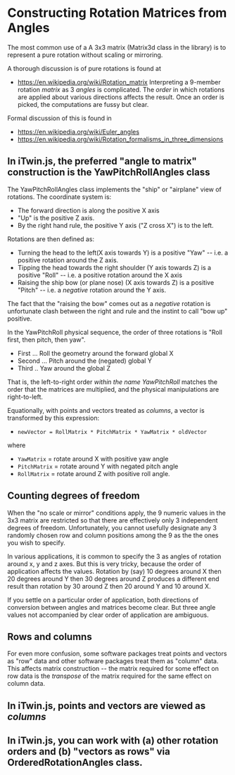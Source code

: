 
# Constructing Rotation Matrices from Angles

The most common use of a A 3x3 matrix (Matrix3d class in the library) is to represent a pure rotation without scaling or mirroring.

A thorough discussion is of pure rotations is found at

* https://en.wikipedia.org/wiki/Rotation_matrix
 Interpreting a 9-member rotation _matrix_ as 3 _angles_ is complicated.  The _order_ in which rotations are applied about various directions affects the result.   Once an order is picked, the computations are fussy but clear.

Formal discussion of this is found in

* https://en.wikipedia.org/wiki/Euler_angles
* https://en.wikipedia.org/wiki/Rotation_formalisms_in_three_dimensions

## In iTwin.js, the preferred "angle to matrix" construction is the YawPitchRollAngles class

The YawPitchRollAngles class implements the "ship" or "airplane" view of rotations.  The coordinate system is:

* The forward direction is along the positive X axis
* "Up" is the positive Z axis.
* By the right hand rule, the positive Y axis ("Z cross X") is to the left.

Rotations are then defined as:

* Turning the head to the left(X axis towards Y) is a positive "Yaw" -- i.e. a positive rotation around the Z axis.
* Tipping the head towards the right shoulder (Y axis towards Z) is a positive "Roll" -- i.e. a positive rotation around the X axis
* Raising the ship bow (or plane nose) (X axis towards Z) is a positive "Pitch" -- i.e. a _negative_ rotation around the Y axis.

The fact that the "raising the bow" comes out as a _negative_ rotation is unfortunate clash between the right and rule and the instint to call "bow up" positive.

In the YawPitchRoll physical sequence, the order of three rotations is "Roll first, then pitch, then yaw".

* First ... Roll the geometry around the forward global X
* Second ... Pitch around the (negated) global Y
* Third .. Yaw around the global Z

That is, the left-to-right order _within the name YawPitchRoll_ matches the order that the matrices are multiplied, and the physical manipulations are right-to-left.

Equationally, with points and vectors treated as _columns_, a vector is transformed by this expression:

* `newVector = RollMatrix * PitchMatrix * YawMatrix * oldVector`

where

* `YawMatrix` = rotate around X with positive yaw angle
* `PitchMatrix` = rotate around Y with negated pitch angle
* `RollMatrix` = rotate around Z with positive roll angle.

## Counting degrees of freedom

When the "no scale or mirror" conditions apply, the 9 numeric values in the 3x3 matrix are restricted so that there are effectively only 3 independent degrees of freedom.    Unfortunately, you cannot usefully designate any 3 randomly chosen row and column positions among the 9 as the the ones you wish to specify.

In various applications, it is common to specify the 3 as angles of rotation around x, y and z axes.  But this is very tricky, because the order of application affects the values.    Rotation by (say) 10 degrees around X then 20 degrees around Y then 30 degrees around Z produces a different end result than rotation by 30 around Z then 20 around Y and 10 around X.

If you settle on a particular order of application, both directions of conversion between angles and matrices become clear.  But three angle values not accompanied by clear order of application are ambiguous.

## Rows and columns

For even more confusion, some software packages treat points and vectors as "row" data and other software packages treat them as "column" data.   This affects matrix construction -- the matrix required for some effect on row data is the _transpose_ of the matrix required for the same effect on column data.

## In iTwin.js, points and vectors are viewed as _columns_

## In iTwin.js, you can work with (a) other rotation orders and (b) "vectors as rows" via OrderedRotationAngles class.

